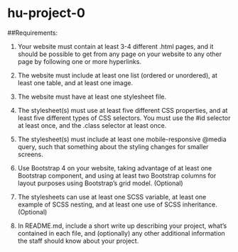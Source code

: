 # hu-project-0


##Requirements:

1) Your website must contain at least 3-4 different .html pages, and it 
should be possible to get from any page on your website to any other 
page by following one or more hyperlinks.

2) The website must include at least one list (ordered or unordered), at least one table, and at least one image. 

3) The website must have at least one stylesheet file.

4) The stylesheet(s) must use at least five different CSS properties, and at least five different types of CSS selectors. You must use the #id selector at least once, and the .class selector at least once.

5) The stylesheet(s) must include at least one mobile-responsive @media query, such that something about the styling changes for smaller screens.


6) Use Bootstrap 4 on your website, taking advantage of at least one Bootstrap component, and using at least two Bootstrap columns for layout purposes using Bootstrap’s grid model. (Optional) 

7) The stylesheets can use at least one SCSS variable, at least one example of SCSS nesting, and at least one use of SCSS inheritance.  (Optional)

8) In README.md, include a short write up describing your project, what’s contained in each file, and (optionally) any other additional information the staff should know about your project.
